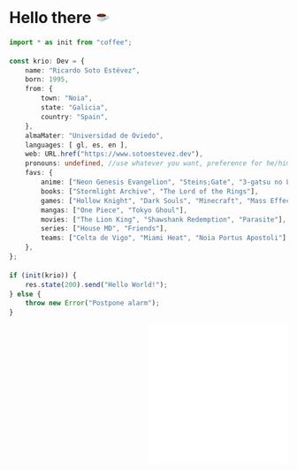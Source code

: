 # Hello there <img src="https://raw.githubusercontent.com/kriogenia/kriogenia/main/res/coffee.gif" width="28px" alt="hi">

```typescript
import * as init from "coffee";

const krio: Dev = {
	name: "Ricardo Soto Estévez",
	born: 1995,
	from: {
		town: "Noia",
		state: "Galicia",
		country: "Spain",
	},
	almaMater: "Universidad de Oviedo",
	languages: [ gl, es, en ],
	web: URL.href("https://www.sotoestevez.dev"),
	pronouns: undefined, //use whatever you want, preference for he/him
	favs: {
		anime: ["Neon Genesis Evangelion", "Steins;Gate", "3-gatsu no Lion", "Digimon Adventure"],
		books: ["Stormlight Archive", "The Lord of the Rings"],
		games: ["Hollow Knight", "Dark Souls", "Minecraft", "Mass Effect", "The Outer Wilds"],
		mangas: ["One Piece", "Tokyo Ghoul"],
		movies: ["The Lion King", "Shawshank Redemption", "Parasite"],
		series: ["House MD", "Friends"],
		teams: ["Celta de Vigo", "Miami Heat", "Noia Portus Apostoli"]
	},
};

if (init(krio)) {
	res.state(200).send("Hello World!");
} else {
	throw new Error("Postpone alarm");
}
```

<img align="right" src="https://raw.githubusercontent.com/kriogenia/kriogenia/main/res/signing.svg" width="250">